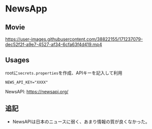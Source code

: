 # NewsApp
## Movie
https://user-images.githubusercontent.com/38822155/171237079-dec52f2f-a9e7-4527-af34-6cfa63f4d419.mp4
## Usages
rootに`secrets.properties`を作成、APIキーを記入して利用
```
NEWS_API_KEY="XXXX"
```

NewsAPI: https://newsapi.org/

## 追記
- NewsAPIは日本のニュースに弱く、あまり情報の質が良くなかった。
